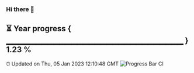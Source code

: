 ### Hi there 👋
⏳ Year progress { ▁▁▁▁▁▁▁▁▁▁▁▁▁▁▁▁▁▁▁▁▁▁▁▁▁▁▁▁▁▁ } 1.23 %
---
⏰ Updated on Thu, 05 Jan 2023 12:10:48 GMT
![Progress Bar CI](https://github.com/Moyi321/Moyi321/workflows/Progress%20Bar%20CI/badge.svg)
